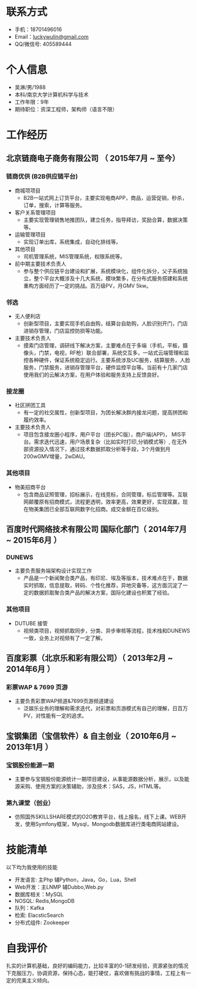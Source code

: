
# 联系方式

- 手机：18701496016
- Email：luckywulin@gmail.com
- QQ/微信号: 405589444

# 个人信息

 - 吴淋/男/1988 
 - 本科/南京大学计算机科学与技术
 - 工作年限：9年
 - 期待职位：资深工程师，架构师（语言不限）

# 工作经历

## 北京链商电子商务有限公司 （ 2015年7月 ~ 至今）
 
### 链商优供 (B2B供应链平台) 
- 商城项项目
   - B2B一站式网上订货平台，主要实现电商APP，商品，运营促销，秒杀，订单，搜索，计算等服务。
- 客户关系管理项目
   - 主要实现管理销售地推团队，建立任务，指导拜访，奖励合算，数据决策等。
- 运输管理项目
   - 实现订单出库，系统集成，自动化排线等。
- 其他项目
   - 司机管理系统，MIS管理系统，权限系统等。
- 前中期主要技术负责人
   - 参与整个供应链平台建设和扩展，系统模块化，组件化拆分，父子系统独立，整个平台大概涉及十几大系统，模块繁多，在分布式服务搭建和系统重构方面经历了一定的挑战。百万级PV，月GMV 5kw。

### 邻选
- 无人便利店
   - 创新型项目，主要实现手机自由购，结算台自助购，人脸识别开门，门店进销存管理，门店监控防损等功能。
- 主要技术负责人
   - 摸索门店管理，调研线下解决方案，主要难点在于多端（手机，平板，摄像头，门禁，电视，RF枪）联合部署，系统交互多，一站式云端管理和监控各种硬件，保证系统稳定运行。主要系统涉及UC服务，结算服务，人脸服务，门禁服务，进销存管理平台，硬件监控平台等。当前有十几家门店使用我们的云解决方案，在用户体验和服务支持上反馈良好。

### 接龙圈
- 社区拼团工具
   - 有一定的社交属性，创新型项目，为团长解决群内接龙问题，提高拼团和履约效率。
- 主要技术负责人
   - 项目包含接龙圈小程序，用户平台（团长PC版），商户端(APP)， MIS平台。需求迭代迅速，用户场景复杂（比如实时打印,分销模式等）, 在无外部资源投入情况下，通过技术数据抓取分析等手段，3个月做到月200wGMV增量，2wDAU。

### 其他项目
- 物美招商平台
   - 包含商品证照管理，招标展示，在线竞标，合同管理，标后管理等。互联网颠覆原有招商模式，流程更透明，效率更高，效果更好，实现双赢，现在物美集团已全部互联网数字化招商。成交金额在百亿级别。
  
## 百度时代网络技术有限公司 国际化部门（ 2014年7月 ~ 2015年6月 ）

### DUNEWS 
- 主要负责服务端架构设计实现工作
   - 产品是一个新闻聚合类产品，有印尼、埃及等版本，技术难点在于，数据实时抓取，信息提取，转码、个性化推荐，异地灾备等，这方面沉淀了一定的数据抓取聚合类产品的解决方案，国际化建设也积累了经验。

### 其他项目
- DUTUBE 接管
   - 视频类项目，视频抓取同步，分类、异步审核等流程，技术栈和DUNEWS一致，业务上对视频有了一定了解。
  
## 百度彩票（北京乐和彩有限公司）（ 2013年2月 ~ 2014年6月 ）

### 彩票WAP & 7699 页游
- 主要负责彩票WAP频道&7699页游频道建设
   - 泛娱乐业务的理解和需求迭代，对彩票和页游模式有自己的理解，日百万PV，对性能有一定的追求。
 
## 宝钢集团（宝信软件）& 自主创业（ 2010年6月 ~ 2013年1月 ）

### 宝钢股份能源一期
- 主要参与宝钢股份能源统计一期项目建设，从事能源数据分析，展示，以及能源采购、使用方案的决策辅助，涉及技术：SAS，JS，HTML等。

### 第九课堂（创业）
- 仿照国外SKILLSHARE模式的O2O教育平台，线上报名，线下上课。WEB开发，使用Symfony框架，Mysql，Mongodb数据库进行类电商网站建设。

# 技能清单
以下均为我使用的技能

- 开发语言: 主Php 辅Python，Java，Go，Lua，Shell
- Web开发：主LNMP 辅Dubbo,Web.py
- 数据库相关：MySQL
- NOSQL: Redis,MongoDB
- 队列：Kafka
- 检索: ElacsticSearch 
- 分布式组件: Zookeeper

# 自我评价
扎实的计算机基础，良好的编码能力，比较丰富的0-1研发经验，资源紧张的情况下克服压力，协调资源，保持心态，能打硬仗，喜欢做有挑战的事情，工程上有一定的完美主义倾向。
